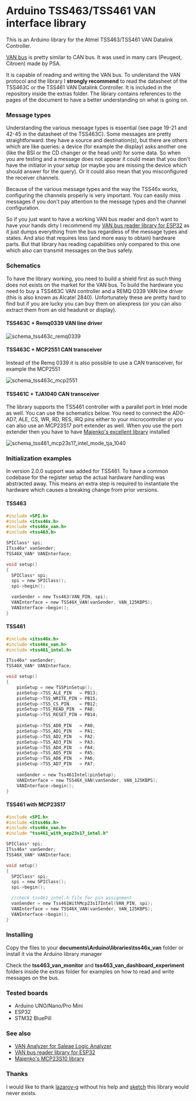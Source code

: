 # Arduino TSS463/TSS461 VAN interface library

This is an Arduino library for the Atmel TSS463/TSS461 VAN Datalink Controller.

[VAN bus][van_bus] is pretty similar to CAN bus. It was used in many cars (Peugeot, Citroen) made by PSA.

It is capable of reading and writing the VAN bus. To understand the VAN protocol and the library I **strongly recommend** to read the datasheet of the TSS463C or the TSS461 VAN Datalink Controller. It is included in the repository inside the extras folder. The library contains references to the pages of the document to have a better understanding on what is going on.

### Message types
Understanding the various message types is essential (see page 19-21 and 42-45 in the datasheet of the TSS463C). Some messages are pretty straightforward: they have a source and destination(s), but there are others which are like queries: a device (for example the display) asks another one (like the BSI or the CD changer or the head unit) for some data. So when you are testing and a message does not appear it could mean that you don't have the initiator in your setup (or maybe you are missing the device which should answer for the query). Or it could also mean that you misconfigured the receiver channels.

Because of the various message types and the way the TSS46x works, configuring the channels properly is very important. You can easily miss messages if you don't pay attention to the message types and the channel configuration.

So if you just want to have a working VAN bus reader and don't want to have your hands dirty I recommend my [VAN bus reader library for ESP32][esp32_van_reader] as it just dumps everything from the bus regardless of the message types and states. And also that requires less (and more easy to obtain) hardware parts. But that library has reading capabilities only compared to this one which also can transmit messages on the bus safely.

### Schematics

To have the library working, you need to build a shield first as such thing does not exists on the market for the VAN bus. To build the hardware you need to buy a TSS463C VAN controller and a REMQ 0339 VAN line driver (this is also known as Alcatel 2840). Unfortunately these are pretty hard to find but if you are lucky you can buy them on aliexpress (or you can also extract them from an old headunit or display).

#### TSS463C + Remq0339 VAN line driver

![schema_tss463c_remq0339](https://github.com/morcibacsi/arduino_tss463_van/raw/master/extras/schema/schema_tss463c_remq0339.png)

#### TSS463C + MCP2551 CAN transceiver

Instead of the Remq 0339 it is also possible to use a CAN transceiver, for example the MCP2551

![schema_tss463c_mcp2551](https://github.com/morcibacsi/arduino_tss463_van/raw/master/extras/schema/schema_tss463c_mcp2551.png)

#### TSS461C + TJA1040 CAN transceiver

The library supports the TSS461 controller with a parallel port in Intel mode as well. You can use the schematics below. You need to connect the AD0-AD7, ALE, CS, WR, RD, RES, IRQ pins either to your microcontroller or you can also use an MCP23S17 port extender as well. When you use the port extender then you have to have [Majenko's excellent library][majenko] installed

![schema_tss461_mcp23s17_intel_mode_tja_1040](https://github.com/morcibacsi/arduino_tss463_van/raw/master/extras/schema/schema_tss461_mcp23s17_intel_mode_tja_1040.jpg)

### Initialization examples
In version 2.0.0 support was added for TSS461. To have a common codebase for the register setup the actual hardware handling was abstracted away. This means an extra step is required to instantiate the hardware which causes a breaking change from prior versions.

#### TSS463
```C
#include <SPI.h>
#include <itss46x.h>
#include <tss46x_van.h>
#include <tss463.h>

SPIClass* spi;
ITss46x* vanSender;
TSS46X_VAN* VANInterface;

void setup()
{
  SPIClass* spi;
  spi = new SPIClass();
  spi->begin();

  vanSender = new Tss463(VAN_PIN, spi);
  VANInterface = new TSS46X_VAN(vanSender, VAN_125KBPS);
  VANInterface->begin();
}
```
#### TSS461

```C
#include <itss46x.h>
#include <tss46x_van.h>
#include <tss461_intel.h>

ITss46x* vanSender;
TSS46X_VAN* VANInterface;

void setup()
{
    pinSetup = new TSSPinSetup();
    pinSetup->TSS_ALE_PIN   = PB13;
    pinSetup->TSS_WRITE_PIN = PB15;
    pinSetup->TSS_CS_PIN    = PB12;
    pinSetup->TSS_READ_PIN  = PA8;
    pinSetup->TSS_RESET_PIN = PB14;
    
    pinSetup->TSS_AD0_PIN   = PA0;
    pinSetup->TSS_AD1_PIN   = PA1;
    pinSetup->TSS_AD2_PIN   = PA2;
    pinSetup->TSS_AD3_PIN   = PA3;
    pinSetup->TSS_AD4_PIN   = PA4;
    pinSetup->TSS_AD5_PIN   = PA5;
    pinSetup->TSS_AD6_PIN   = PA6;
    pinSetup->TSS_AD7_PIN   = PA7;
    
    vanSender = new Tss461Intel(pinSetup);  
    VANInterface = new TSS46X_VAN(vanSender, VAN_125KBPS);
    VANInterface->begin();
}
```

#### TSS461 with MCP23S17

```C
#include <SPI.h>
#include <itss46x.h>
#include <tss46x_van.h>
#include "tss461_with_mcp23s17_intel.h"

SPIClass* spi;
ITss46x* vanSender;
TSS46X_VAN* VANInterface;

void setup()
{
  SPIClass* spi;
  spi = new SPIClass();
  spi->begin();

  //check tss461_intel.h file for pin assignment
  vanSender = new Tss461WithMcp23s17Intel(VAN_PIN, spi);
  VANInterface = new TSS46X_VAN(vanSender, VAN_125KBPS);
  VANInterface->begin();
}
```

### Installing
Copy the files to your **documents\Arduino\libraries\tss46x_van** folder or install it via the Arduino library manager

Check the **tss463_van_monitor** and **tss463_van_dashboard_experiment** folders inside the extras folder for examples on how to read and write messages on the bus.

### Tested boards
- Arduino UNO/Nano/Pro Mini
- ESP32
- STM32 BluePill

### See also
- [VAN Analyzer for Saleae Logic Analyzer][van_analyzer]
- [VAN bus reader library for ESP32][esp32_van_reader]
- [Majenko's MCP23S10 library][majenko]

### Thanks
I would like to thank [lazarov-g][lazarov-g] without his help and [sketch][lazarov_reader] this library would never exists.

[van_bus]: https://en.wikipedia.org/wiki/Vehicle_Area_Network
[van_network]: https://en.wikipedia.org/wiki/Vehicle_Area_Network
[van_analyzer]: https://github.com/morcibacsi/VanAnalyzer/
[esp32_van_reader]: https://github.com/morcibacsi/esp32_rmt_van_rx
[lazarov_reader]: https://github.com/lazarov-g/vanreader
[lazarov-g]: https://github.com/lazarov-g
[majenko]: https://github.com/MajenkoLibraries/MCP23S17
